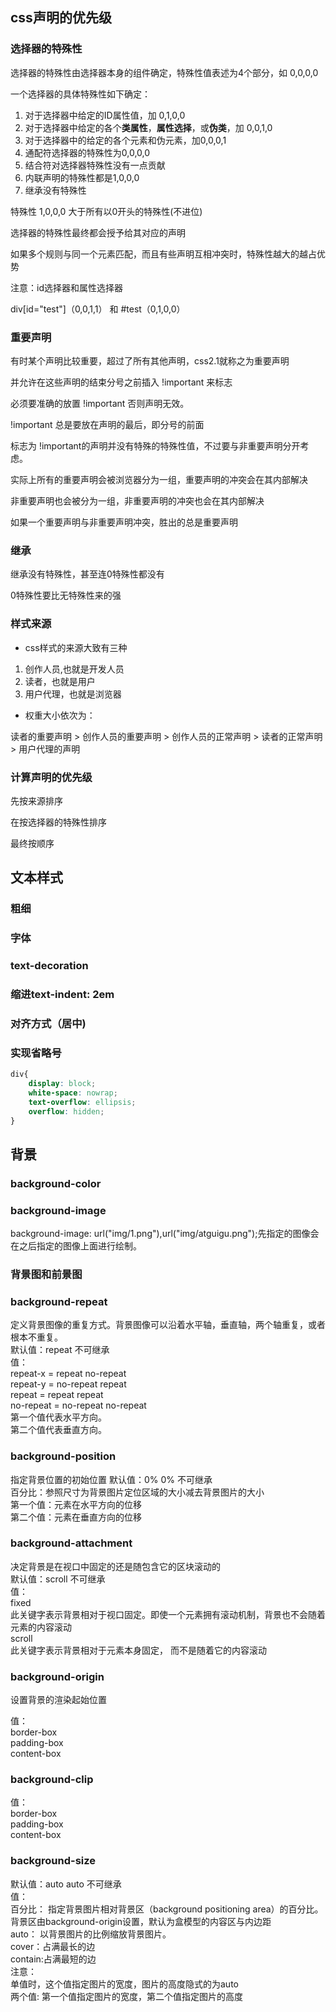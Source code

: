 ## css声明的优先级

### 选择器的特殊性

选择器的特殊性由选择器本身的组件确定，特殊性值表述为4个部分，如 0,0,0,0

一个选择器的具体特殊性如下确定：

1. 对于选择器中给定的ID属性值，加 0,1,0,0
2. 对于选择器中给定的各个**类属性**，**属性选择**，或**伪类**，加 0,0,1,0
3. 对于选择器中的给定的各个元素和伪元素，加0,0,0,1
4. 通配符选择器的特殊性为0,0,0,0
5. 结合符对选择器特殊性没有一点贡献
6. 内联声明的特殊性都是1,0,0,0
7. 继承没有特殊性

特殊性 1,0,0,0 大于所有以0开头的特殊性(不进位)

选择器的特殊性最终都会授予给其对应的声明

如果多个规则与同一个元素匹配，而且有些声明互相冲突时，特殊性越大的越占优势

注意：id选择器和属性选择器

div[id="test"]（0,0,1,1） 和 #test（0,1,0,0）

### 重要声明

有时某个声明比较重要，超过了所有其他声明，css2.1就称之为重要声明

并允许在这些声明的结束分号之前插入 !important 来标志

必须要准确的放置 !important 否则声明无效。

!important 总是要放在声明的最后，即分号的前面

标志为 !important的声明并没有特殊的特殊性值，不过要与非重要声明分开考虑。

实际上所有的重要声明会被浏览器分为一组，重要声明的冲突会在其内部解决

非重要声明也会被分为一组，非重要声明的冲突也会在其内部解决

如果一个重要声明与非重要声明冲突，胜出的总是重要声明

### 继承

继承没有特殊性，甚至连0特殊性都没有

0特殊性要比无特殊性来的强

### 样式来源

* css样式的来源大致有三种

1. 创作人员,也就是开发人员
2. 读者，也就是用户
3. 用户代理，也就是浏览器

* 权重大小依次为：

读者的重要声明 > 创作人员的重要声明 > 创作人员的正常声明 > 读者的正常声明 > 用户代理的声明

### 计算声明的优先级

先按来源排序

在按选择器的特殊性排序

最终按顺序

## 文本样式

### 粗细

### 字体

### text-decoration

### 缩进text-indent: 2em

### 对齐方式（居中)

### 实现省略号

```css
div{
    display: block;
    white-space: nowrap;
    text-overflow: ellipsis;
    overflow: hidden;
}
```

## 背景

### background-color

### background-image
background-image: url("img/1.png"),url("img/atguigu.png");先指定的图像会在之后指定的图像上面进行绘制。
### 背景图和前景图

### background-repeat
定义背景图像的重复方式。背景图像可以沿着水平轴，垂直轴，两个轴重复，或者根本不重复。<br>
默认值：repeat 不可继承<br>
值：<br>
repeat-x   =    repeat no-repeat<br>
repeat-y   =    no-repeat repeat<br>
repeat      =    repeat repeat<br>
no-repeat  =    no-repeat no-repeat<br>
第一个值代表水平方向。<br>
第二个值代表垂直方向。<br>
### background-position
指定背景位置的初始位置 默认值：0% 0%   不可继承<br>
百分比：参照尺寸为背景图片定位区域的大小减去背景图片的大小  <br>
第一个值：元素在水平方向的位移<br>
第二个值：元素在垂直方向的位移<br>
### background-attachment
决定背景是在视口中固定的还是随包含它的区块滚动的<br>
默认值：scroll 不可继承<br>
值：<br>
fixed<br>
此关键字表示背景相对于视口固定。即使一个元素拥有滚动机制，背景也不会随着元素的内容滚动 <br>
scroll<br>
此关键字表示背景相对于元素本身固定， 而不是随着它的内容滚动<br>
### background-origin
设置背景的渲染起始位置

值：<br>border-box<br> padding-box<br> content-box
### background-clip
值：<br>border-box<br> padding-box<br> content-box
### background-size
默认值：auto auto  不可继承<br>
值：<br>
百分比：  指定背景图片相对背景区（background positioning area）的百分比。背景区由background-origin设置，默认为盒模型的内容区与内边距<br>
auto：  以背景图片的比例缩放背景图片。<br>
cover：占满最长的边<br>
contain:占满最短的边<br>
注意：<br>
单值时，这个值指定图片的宽度，图片的高度隐式的为auto<br>
两个值: 第一个值指定图片的宽度，第二个值指定图片的高度<br>     
